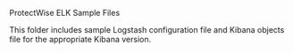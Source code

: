 ProtectWise ELK Sample Files

This folder includes sample Logstash configuration file and Kibana objects file for the appropriate Kibana version.
